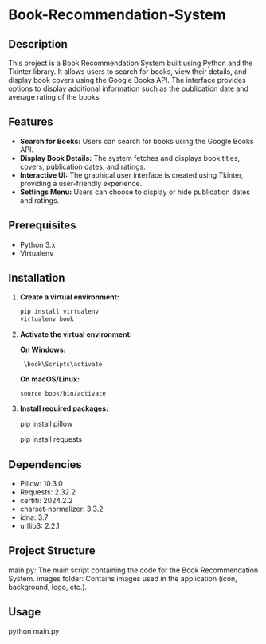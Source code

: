 # Book-Recommendation-System

## Description
This project is a Book Recommendation System built using Python and the Tkinter library. It allows users to search for books, view their details, and display book covers using the Google Books API. The interface provides options to display additional information such as the publication date and average rating of the books.

## Features
- **Search for Books:** Users can search for books using the Google Books API.
- **Display Book Details:** The system fetches and displays book titles, covers, publication dates, and ratings.
- **Interactive UI:** The graphical user interface is created using Tkinter, providing a user-friendly experience.
- **Settings Menu:** Users can choose to display or hide publication dates and ratings.

## Prerequisites
- Python 3.x
- Virtualenv

## Installation

1. **Create a virtual environment:**
   ```sh
   pip install virtualenv
   virtualenv book
2. **Activate the virtual environment:**
   
     **On Windows:**
   
       .\book\Scripts\activate
   
     **On macOS/Linux:**
   
       source book/bin/activate
       
3. **Install required packages:**
   
     pip install pillow
     
     pip install requests

## Dependencies
  - Pillow: 10.3.0
  - Requests: 2.32.2
  - certifi: 2024.2.2
  - charset-normalizer: 3.3.2
  - idna: 3.7
  - urllib3: 2.2.1

## Project Structure
main.py: The main script containing the code for the Book Recommendation System.
images folder: Contains images used in the application (icon, background, logo, etc.).

## Usage
python main.py


